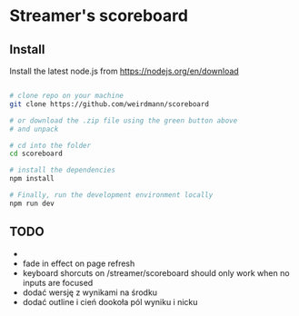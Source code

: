 # Streamer's scoreboard

## Install

Install the latest node.js from https://nodejs.org/en/download

```bash

# clone repo on your machine
git clone https://github.com/weirdmann/scoreboard

# or download the .zip file using the green button above
# and unpack

# cd into the folder
cd scoreboard

# install the dependencies
npm install

# Finally, run the development environment locally
npm run dev

```

## TODO
- 
- fade in effect on page refresh
- keyboard shorcuts on /streamer/scoreboard should only work when no inputs are focused
- dodać wersję z wynikami na środku
- dodać outline i cień dookoła pól wyniku i nicku
